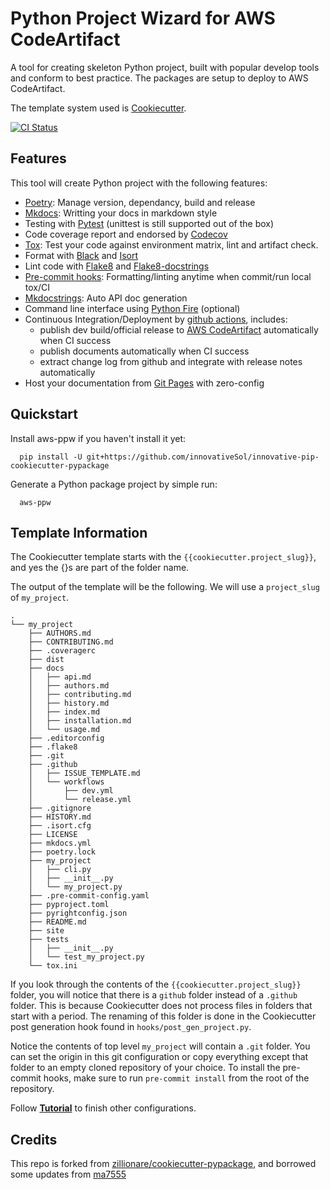 # Python Project Wizard for AWS CodeArtifact

A tool for creating skeleton Python project, built with popular develop tools and conform to best practice. The packages are setup to deploy to AWS CodeArtifact.

The template system used is [Cookiecutter].

[![CI Status](https://github.com/innovativeSol/innovative-pip-cookiecutter-pypackage/actions/workflows/release.yml/badge.svg)](https://github.com/innovativeSol/innovative-pip-cookiecutter-pypackage)

## Features

This tool will create Python project with the following features:

* [Poetry]: Manage version, dependancy, build and release
* [Mkdocs]: Writting your docs in markdown style
* Testing with [Pytest] (unittest is still supported out of the box)
* Code coverage report and endorsed by [Codecov]
* [Tox]: Test your code against environment matrix, lint and artifact check.
* Format with [Black] and [Isort]
* Lint code with [Flake8] and [Flake8-docstrings]
* [Pre-commit hooks]: Formatting/linting anytime when commit/run local tox/CI
* [Mkdocstrings]: Auto API doc generation
* Command line interface using [Python Fire] (optional)
* Continuous Integration/Deployment by [github actions], includes:
  * publish dev build/official release to [AWS CodeArtifact] automatically when CI success
  * publish documents automatically when CI success
  * extract change log from github and integrate with release notes automatically
* Host your documentation from [Git Pages] with zero-config

## Quickstart

Install aws-ppw if you haven't install it yet:

``` console
  pip install -U git+https://github.com/innovativeSol/innovative-pip-cookiecutter-pypackage
```

Generate a Python package project by simple run:

``` console
  aws-ppw
```

## Template Information

The Cookiecutter template starts with the `{{cookiecutter.project_slug}}`, and yes the {}s are part of the folder name.

The output of the template will be the following. We will use a `project_slug` of `my_project`.

``` console
.
└── my_project
    ├── AUTHORS.md
    ├── CONTRIBUTING.md
    ├── .coveragerc
    ├── dist
    ├── docs
    │   ├── api.md
    │   ├── authors.md
    │   ├── contributing.md
    │   ├── history.md
    │   ├── index.md
    │   ├── installation.md
    │   └── usage.md
    ├── .editorconfig
    ├── .flake8
    ├── .git
    ├── .github
    │   ├── ISSUE_TEMPLATE.md
    │   └── workflows
    │       ├── dev.yml
    │       └── release.yml
    ├── .gitignore
    ├── HISTORY.md
    ├── .isort.cfg
    ├── LICENSE
    ├── mkdocs.yml
    ├── poetry.lock
    ├── my_project
    │   ├── cli.py
    │   ├── __init__.py
    │   └── my_project.py
    ├── .pre-commit-config.yaml
    ├── pyproject.toml
    ├── pyrightconfig.json
    ├── README.md
    ├── site
    ├── tests
    │   ├── __init__.py
    │   └── test_my_project.py
    └── tox.ini
```

If you look through the contents of the `{{cookiecutter.project_slug}}` folder, you will notice that there is a `github` folder instead of a `.github` folder. This is because Cookiecutter does not process files in folders that start with a period. The renaming of this folder is done in the Cookiecutter post generation hook found in `hooks/post_gen_project.py`.

Notice the contents of top level `my_project` will contain a `.git` folder. You can set the origin in this git configuration or copy everything except that folder to an empty cloned repository of your choice. To install the pre-commit hooks, make sure to run `pre-commit install` from the root of the repository.

Follow **[Tutorial](https://innovativeSol.github.io/innovative-pip-cookiecutter-pypackage/tutorial/)** to finish other configurations.

## Credits

This repo is forked from [zillionare/cookiecutter-pypackage](https://github.com/zillionare/cookiecutter-pypackage), and borrowed some updates from [ma7555](https://github.com/ma7555/cookiecutter-pypackage)

[Cookiecutter]: https://cookiecutter.readthedocs.io/en/1.7.3/
[poetry]: https://python-poetry.org/
[mkdocs]: https://www.mkdocs.org
[pytest]: https://pytest.org
[codecov]: https://codecov.io
[tox]: https://tox.readthedocs.io
[black]: https://github.com/psf/black
[isort]: https://github.com/PyCQA/isort
[flake8]: https://flake8.pycqa.org
[flake8-docstrings]: https://pypi.org/project/flake8-docstrings/
[mkdocstrings]: https://mkdocstrings.github.io/
[Python Fire]: https://github.com/google/python-fire
[github actions]: https://github.com/features/actions
[Git Pages]: https://pages.github.com
[Pre-commit hooks]: https://pre-commit.com/
[AWS CodeArtifact]: https://docs.aws.amazon.com/codeartifact/latest/ug/welcome.html